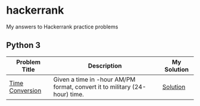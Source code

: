# hackerrank
My answers to Hackerrank practice problems
## Python 3
Problem Title | Description | My Solution
--------------|-------------|--------------
[Time Conversion](https://www.hackerrank.com/challenges/time-conversion/problem) | Given a time in -hour AM/PM format, convert it to military (24-hour) time. | [Solution](https://github.com/falc0peregrinus/hackerrank/blob/main/Time%20Conversion.py)
